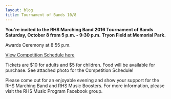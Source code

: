 ```yaml
---
layout: blog
title: Tournament of Bands 10/8
---
```


**You're invited to the RHS Marching Band 2016 Tournament of Bands**
**Saturday, October 8 from 5 p.m. - 9:30 p.m.**
**Tryon Field at Memorial Park.**

Awards Ceremony at 8:55 p.m.

[View Competition Schedule here](https://storage.googleapis.com/static.rutherford-nj.com/recreation/posts/bandschedule.pdf)

Tickets are $10 for adults and $5 for children. Food will be available for purchase. See attached photo for the Competition Schedule!

Please come out for an enjoyable evening and show your support for the RHS Marching Band and RHS Music Boosters. For more information, please visit the RHS Music Program Facebook group.

